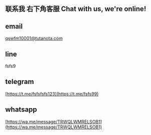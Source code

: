 ## 联系我 右下角客服  Chat with us, we're online!


<script src="//code.jivosite.com/widget/HRc5jxcFGw" async></script>


## email  
qswfm10001@tutanota.com





## line
fsfs9





## telegram   

[https://t.me/fsfsfsfs123](https://t.me/fsfs99)





## whatsapp

[https://wa.me/message/TRWQLWMRELSOB1](https://wa.me/message/TRWQLWMRELSOB1)


